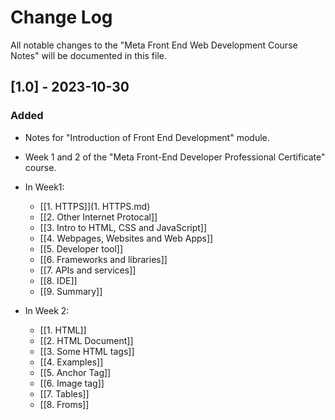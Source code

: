 
# Change Log

All notable changes to the "Meta Front End Web Development Course Notes" will be documented in this file.


## [1.0] - 2023-10-30

### Added

- Notes for "Introduction of Front End Development" module.
- Week 1 and 2 of the "Meta Front-End Developer Professional Certificate" course.
- In Week1:
  - [[1. HTTPS]](1. HTTPS.md)
  - [[2. Other Internet Protocal]]
  - [[3. Intro to HTML, CSS and JavaScript]]
  - [[4. Webpages, Websites and Web Apps]]
  - [[5. Developer tool]]
  - [[6. Frameworks and libraries]]
  - [[7. APIs and services]]
  - [[8. IDE]]
  - [[9. Summary]]

- In Week 2:
  - [[1. HTML]]
  - [[2. HTML Document]]
  - [[3. Some HTML tags]]
  - [[4. Examples]]
  - [[5. Anchor Tag]]
  - [[6. Image tag]]
  - [[7. Tables]]
  - [[8. Froms]]
  
